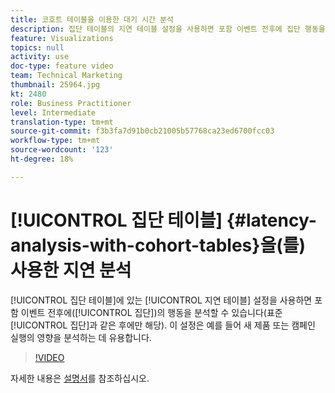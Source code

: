 ```yaml
---
title: 코호트 테이블을 이용한 대기 시간 분석
description: 집단 테이블의 지연 테이블 설정을 사용하면 포함 이벤트 전후에 집단 행동을 분석할 수 있습니다(표준 집단 묘사와 같이 뒤에 오는 것은 아님). 이 설정은 예를 들어 새 제품 또는 캠페인 실행의 영향을 분석하는 데 유용합니다.
feature: Visualizations
topics: null
activity: use
doc-type: feature video
team: Technical Marketing
thumbnail: 25964.jpg
kt: 2480
role: Business Practitioner
level: Intermediate
translation-type: tm+mt
source-git-commit: f3b3fa7d91b0cb21005b57768ca23ed6700fcc03
workflow-type: tm+mt
source-wordcount: '123'
ht-degree: 18%

---
```



# [!UICONTROL 집단 테이블] {#latency-analysis-with-cohort-tables}을(를) 사용한 지연 분석

[!UICONTROL 집단 테이블]에 있는 [!UICONTROL 지연 테이블] 설정을 사용하면 포함 이벤트 전후에([!UICONTROL 집단])의 행동을 분석할 수 있습니다(표준 [!UICONTROL 집단]과 같은 후에만 해당). 이 설정은 예를 들어 새 제품 또는 캠페인 실행의 영향을 분석하는 데 유용합니다.

>[!VIDEO](https://video.tv.adobe.com/v/25964/?quality=12)

자세한 내용은 [설명서](https://marketing.adobe.com/resources/help/ko_KR/analytics/analysis-workspace/cohort_analysis.html)를 참조하십시오.
